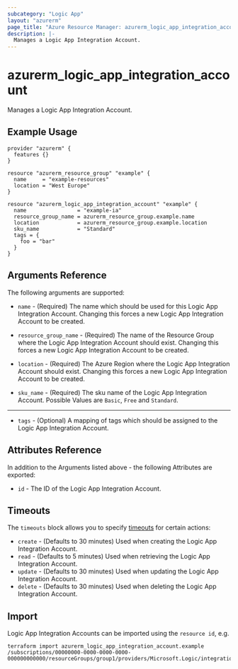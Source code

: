 ```yaml
---
subcategory: "Logic App"
layout: "azurerm"
page_title: "Azure Resource Manager: azurerm_logic_app_integration_account"
description: |-
  Manages a Logic App Integration Account.
---
```


# azurerm_logic_app_integration_account

Manages a Logic App Integration Account.

## Example Usage

```hcl
provider "azurerm" {
  features {}
}

resource "azurerm_resource_group" "example" {
  name     = "example-resources"
  location = "West Europe"
}

resource "azurerm_logic_app_integration_account" "example" {
  name                = "example-ia"
  resource_group_name = azurerm_resource_group.example.name
  location            = azurerm_resource_group.example.location
  sku_name            = "Standard"
  tags = {
    foo = "bar"
  }
}
```

## Arguments Reference

The following arguments are supported:

* `name` - (Required) The name which should be used for this Logic App Integration Account. Changing this forces a new Logic App Integration Account to be created.

* `resource_group_name` - (Required) The name of the Resource Group where the Logic App Integration Account should exist. Changing this forces a new Logic App Integration Account to be created.

* `location` - (Required) The Azure Region where the Logic App Integration Account should exist. Changing this forces a new Logic App Integration Account to be created.

* `sku_name` - (Required) The sku name of the Logic App Integration Account. Possible Values are `Basic`, `Free` and `Standard`.

---

* `tags` - (Optional) A mapping of tags which should be assigned to the Logic App Integration Account.

## Attributes Reference

In addition to the Arguments listed above - the following Attributes are exported: 

* `id` - The ID of the Logic App Integration Account.

## Timeouts

The `timeouts` block allows you to specify [timeouts](https://www.terraform.io/docs/configuration/resources.html#timeouts) for certain actions:

* `create` - (Defaults to 30 minutes) Used when creating the Logic App Integration Account.
* `read` - (Defaults to 5 minutes) Used when retrieving the Logic App Integration Account.
* `update` - (Defaults to 30 minutes) Used when updating the Logic App Integration Account.
* `delete` - (Defaults to 30 minutes) Used when deleting the Logic App Integration Account.

## Import

Logic App Integration Accounts can be imported using the `resource id`, e.g.

```shell
terraform import azurerm_logic_app_integration_account.example /subscriptions/00000000-0000-0000-0000-000000000000/resourceGroups/group1/providers/Microsoft.Logic/integrationAccounts/account1
```
